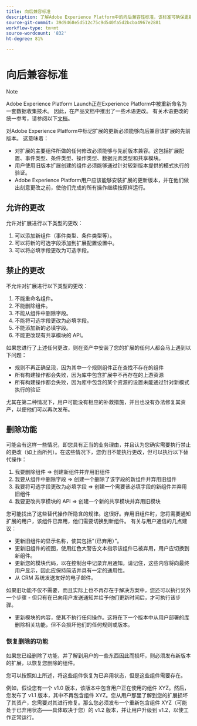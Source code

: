 ```yaml
---
title: 向后兼容标准
description: 了解Adobe Experience Platform中的向后兼容性标准，该标准可确保更新版本的标记扩展与先前版本兼容。
source-git-commit: 39d9468e5d512c75c9d540fa5d2bcba4967e2881
workflow-type: tm+mt
source-wordcount: '832'
ht-degree: 81%

---
```


# 向后兼容标准

>[!NOTE]
>
>Adobe Experience Platform Launch正在Experience Platform中被重新命名为一套数据收集技术。 因此，在产品文档中推出了一些术语更改。 有关术语更改的统一参考，请参阅以下[文档](../term-updates.md)。

对Adobe Experience Platform中标记扩展的更新必须能够向后兼容该扩展的先前版本。 这意味着：

* 对扩展的主要组件所做的任何修改必须能够与先前版本兼容。这包括扩展配置、事件类型、条件类型、操作类型、数据元素类型和共享模块。
* 用户使用旧版本扩展创建的组件必须能够通过针对较新版本提供的模式执行的验证。
* Adobe Experience Platform用户应该能够安装扩展的更新版本，并在他们做出刻意更改之前，使他们完成的所有操作继续按原样运行。

## 允许的更改

允许对扩展进行以下类型的更改：

1. 可以添加新组件（事件类型、条件类型等）。
1. 可以将新的可选字段添加到扩展配置设置中。
1. 可以将必填字段更改为可选字段。

## 禁止的更改

不允许对扩展进行以下类型的更改：

1. 不能重命名组件。
1. 不能删除组件。
1. 不能从组件中删除字段。
1. 不能将可选字段更改为必填字段。
1. 不能添加新的必填字段。
1. 不能更改现有共享模块的 API。

如果您进行了上述任何更改，则在资产中安装了您的扩展的任何人都会马上遇到以下问题：

* 规则不再正确呈现，因为其中一个规则组件正在查找不存在的组件
* 所有构建操作都会失败，因为库中包含扩展中不再存在的上游资源
* 所有构建操作都会失败，因为库中包含的某个资源的设置未能通过针对新模式执行的验证

尤其在第二种情况下，用户可能没有相应的补救措施，并且也没有办法修复其资产，以便他们可以再次发布。

## 删除功能

可能会有这样一些情况，即您具有正当的业务理由，并且认为您确实需要执行禁止的更改（如上面所列）。在这些情况下，您仍旧不能执行更改，但可以执行以下替代操作：

1. 我要删除组件 => 创建新组件并弃用旧组件
1. 我要从组件中删除字段 => 创建一个删除了该字段的新组件并弃用旧组件
1. 我要将可选字段更改为必填字段 => 创建一个需要该必填字段的新组件并弃用旧组件
1. 我要更改共享模块的 API => 创建一个新的共享模块并弃用旧模块

您可能找出了这些替代操作所隐含的规律。这很好。弃用旧组件时，您将需要通知扩展的用户，该组件已弃用，他们需要切换到新组件。  有关与用户通信的几点建议：

* 更新旧组件的显示名称，使其包括“（已弃用）”。
* 更新旧组件的视图，使用红色大警告文本指示该组件已被弃用，用户应切换到新组件。
* 更新您的模块代码，以在控制台中记录弃用通知。请记住，这些内容将向最终用户显示，因此应保持简洁并具有一定的通用性。
* 从 CRM 系统发送友好的电子邮件。

如果旧功能不仅不需要，而且实际上也不再存在于解决方案中，您还可以执行另外一个步骤 - 但只有在已向用户发送通知并给予他们更新时间后，才可执行该步骤。

* 更新模块的内容，使其不执行任何操作。这将在下一个版本中从用户部署的库删除相关功能，但不会损坏他们的任何规则或版本。

### 恢复删除的功能

如果您已经删除了功能，并了解到用户的一些东西因此而损坏，则必须发布新版本的扩展，以恢复您删除的组件。

您可以按照如上所述，将这些组件恢复为已弃用状态，但是这些组件需要存在。

例如，假设您有一个 v1.0 版本，该版本中包含用户正在使用的组件 XYZ。然后，您发布了 v1.1 版本，其中不再包含组件 XYZ。您从用户那里了解到您的扩展损坏了其资产，您需要对其进行修复。那么您必须发布一个重新包含组件 XYZ（可能处于已弃用状态——具体取决于您）的 v1.2 版本，并让用户升级到 v1.2，以使工作正常运行。
